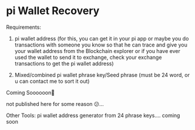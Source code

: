# pi Wallet Recovery

 
Requirements:
1. pi wallet address (for this, you can get it in your pi app or maybe you do transactions with someone you know so that he can trace and give you your wallet address from the Blockchain explorer or if you have ever used the wallet to send it to exchange, check your exchange transactions to get the pi wallet address)
   
2. Mixed/combined pi wallet phrase key/Seed phrase (must be 24 word, or u can contact me to sort it out)



Coming Soooooon💯

not published here for some reason 😕...


Other Tools:
pi wallet address generator from 24 phrase keys.... coming soon 


